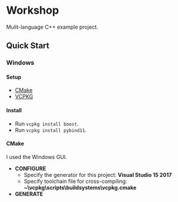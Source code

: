 # Workshop
Mulit-language C++ example project.

## Quick Start

### Windows

#### Setup

* [CMake](https://cmake.org/download/)
* [VCPKG](https://github.com/Microsoft/vcpkg#quick-start)

#### Install

* Run `vcpkg install boost`.
* Run `vcpkg install pybind11`. 

#### CMake

I used the Windows GUI.

* __CONFIGURE__
  * Specify the generator for this project: __Visual Studio 15 2017__
  * Specify toolchain file for cross-compiling: __~\vcpkg\scripts\buildsystems\vcpkg.cmake__
* __GENERATE__
